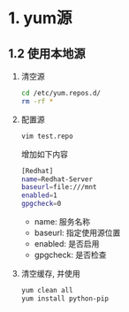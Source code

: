 # 1. yum源

## 1.2 使用本地源

1. 清空源

   ```bash
   cd /etc/yum.repos.d/
   rm -rf *
   ```

2. 配置源

   ```bash
   vim test.repo
   ```

   增加如下内容

   ```bash
   [Redhat]
   name=Redhat-Server
   baseurl=file:///mnt
   enabled=1
   gpgcheck=0
   ```

   * name: 服务名称
   * baseurl: 指定使用源位置
   * enabled: 是否启用
   * gpgcheck: 是否检查

3. 清空缓存, 并使用

   ```bash
   yum clean all
   yum install python-pip
   ```

   